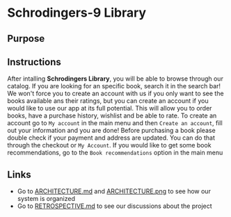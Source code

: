 # Schrodingers-9 Library

## Purpose

## Instructions

After intalling **Schrodingers Library**, you will be able to browse through our catalog. If you are looking for an specific book, search it in the search bar!
We won't force you to create an account with us if you only want to see the books available ans their ratings, but you can create an account if you would like to use our app at its full potential. This will allow you to order books, have a purchase history, wishlist and be able to rate.
To create an account go to `My account` in the main menu and then `Create an account`, fill out your information and you are done!
Before purchasing a book please double check if your payment and address are updated. You can do that through the checkout or `My Account`.
If you would like to get some book recommendations, go to the `Book recommendations` option in the main menu

## Links

* Go to [ARCHITECTURE.md](https://code.cs.umanitoba.ca/comp3350-winter2019/schrodingers-library/blob/master/ARCHITECTURE.md) and [ARCHITECTURE.png](https://code.cs.umanitoba.ca/comp3350-winter2019/schrodingers-library/blob/master/ARCHITECTURE.png) to see how our system is organized
* Go to [RETROSPECTIVE.md](https://code.cs.umanitoba.ca/comp3350-winter2019/schrodingers-library/blob/master/RETROSPECTIVE.md) to see our discussions about the project